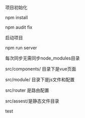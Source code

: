 项目初始化

npm install

npm audit fix 

启动项目 

npm run  server

每次同步无需同步node_modules目录

src/components/ 目录下是vue页面

src/module/ 目录下是js文件和配置

src/router 是路由配置

src/assest/是静态文件目录



test